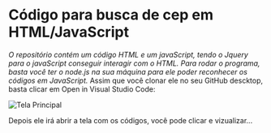 # Código para busca de cep em HTML/JavaScript

*O repositório contém um código HTML e um javaScript, tendo o Jquery para o javaScript conseguir interagir com o HTML.*
*Para rodar o programa, basta você ter o node.js na sua máquina para ele poder reconhecer os códigos em JavaScript.*
Assim que você clonar ele no seu GitHub descktop, basta clicar em Open in Visual Studio Code:

![Tela Principal]()

Depois ele irá abrir a tela com os códigos, você pode clicar e vizualizar...
